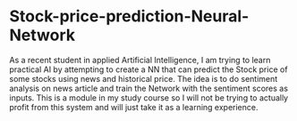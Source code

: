 # Stock-price-prediction-Neural-Network
As a recent student in applied Artificial Intelligence, I am trying to learn practical AI by attempting to create a NN  that can predict the Stock price of some stocks using news and historical price. The idea is to do sentiment analysis on news article and train the Network with the sentiment scores as inputs. 
This is a module in my study course so I will not be trying to actually profit from this system and will just take it as a learning experience.
